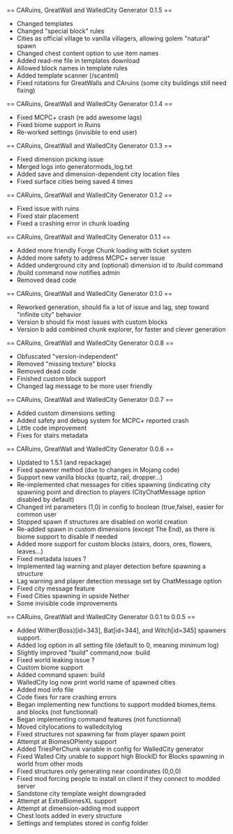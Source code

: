 == CARuins, GreatWall and WalledCity Generator 0.1.5 ==
* Changed templates 
* Changed "special block" rules
* Cities as official village to vanilla villagers, allowing golem "natural" spawn
* Changed chest content option to use item names
* Added read-me file in templates download
* Allowed block names in template rules
* Added template scanner (/scantml)
* Fixed rotations for GreatWalls and CAruins (some city buildings still need fixing)

== CARuins, GreatWall and WalledCity Generator 0.1.4 ==
* Fixed MCPC+ crash (re add awesome lags)
* Fixed biome support in Ruins
* Re-worked settings (invisible to end user)

== CARuins, GreatWall and WalledCity Generator 0.1.3 ==
* Fixed dimension picking issue
* Merged logs into generatormods_log.txt
* Added save and dimension-dependent city location files
* Fixed surface cities being saved 4 times

== CARuins, GreatWall and WalledCity Generator 0.1.2 ==
* Fixed issue with ruins
* Fixed stair placement
* Fixed a crashing error in chunk loading

== CARuins, GreatWall and WalledCity Generator 0.1.1 ==
* Added more friendly Forge Chunk loading with ticket system
* Added more safety to address MCPC+ server issue
* Added underground city and (optional) dimension id to /build command
* /build command now notifies admin
* Removed dead code

== CARuins, GreatWall and WalledCity Generator 0.1.0 ==
* Reworked generation, should fix a lot of issue and lag, step toward "infinite city" behavior
* Version b should fix most issues with custom blocks
* Version b add combined chunk explorer, for faster and clever generation

== CARuins, GreatWall and WalledCity Generator 0.0.8 ==
* Obfuscated "version-independent"
* Removed "missing texture" blocks
* Removed dead code
* Finished custom block support
* Changed lag message to be more user friendly

== CARuins, GreatWall and WalledCity Generator 0.0.7 ==
* Added custom dimensions setting
* Added safety and debug system for MCPC+ reported crash
* Little code improvement
* Fixes for stairs metadata

== CARuins, GreatWall and WalledCity Generator 0.0.6 ==
* Updated to 1.5.1 (and repackage)
* Fixed spawner method (due to changes in Mojang code)
* Support new vanilla blocks (quartz, rail, dropper...)
* Re-implemented chat messages for cities spawning (indicating city spawning point and direction to players (CityChatMessage option disabled by default)
* Changed int parameters (1,0) in config to boolean (true,false), easier for common user
* Stopped spawn if structures are disabled on world creation
* Re-added spawn in custom dimensions (except The End), as there is biome support to disable if needed
* Added more support for custom blocks (stairs, doors, ores, flowers, leaves...)
* Fixed metadata issues ?
* Implemented lag warning and player detection before spawning a structure
* Lag warning and player detection message set by ChatMessage option
* Fixed city message feature
* Fixed Cities spawning in upside Nether
* Some invisible code improvements

== CARuins, GreatWall and WalledCity Generator 0.0.1 to 0.0.5 ==
* Added Wither(Boss)[id=343], Bat[id=344], and Witch[id=345] spawners support.
* Added log option in all setting file (default to 0, meaning minimum log)
* Slightly improved "build" command,now :build  
* Fixed world leaking issue ?
* Custom biome support
* Added command spawn: build
* WalledCity log now print world name of spawned cities
* Added mod info file
* Code fixes for rare crashing errors
* Began implementing new functions to support modded biomes,items and blocks (not functionnal)
* Began implementing command features (not functionnal)
* Moved citylocations to walledcitylog
* Fixed structures not spawning far from player spawn point
* Attempt at BiomesOPlenty support
* Added TriesPerChunk variable in config for WalledCity generator
* Fixed Walled City unable to support high BlockID for Blocks spawning in world from other mods
* Fixed structures only generating near coordinates (0,0,0)
* Fixed mod forcing people to install on client if they connect to modded server
* Sandstone city template weight downgraded
* Attempt at ExtraBiomesXL support
* Attempt at dimension-adding mod support
* Chest loots added in every structure
* Settings and templates stored in config folder